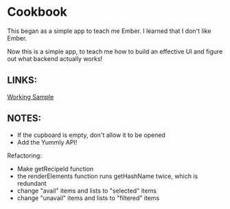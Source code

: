 Cookbook
=============

This began as a simple app to teach me Ember. I learned that I don't like Ember.

Now this is a simple app, to teach me how to build an effective UI and figure out what backend actually works!

LINKS:
-----

<a href="http://natehub.net/cookbook" target="_blank">Working Sample</a>


NOTES:
-----

- If the cupboard is empty, don't allow it to be opened
- Add the Yummly API!

Refactoring:
- Make getRecipeId function
- the renderElements function runs getHashName twice, which is redundant
- change "avail" items and lists to "selected" items
- change "unavail" items and lists to "filtered" items
